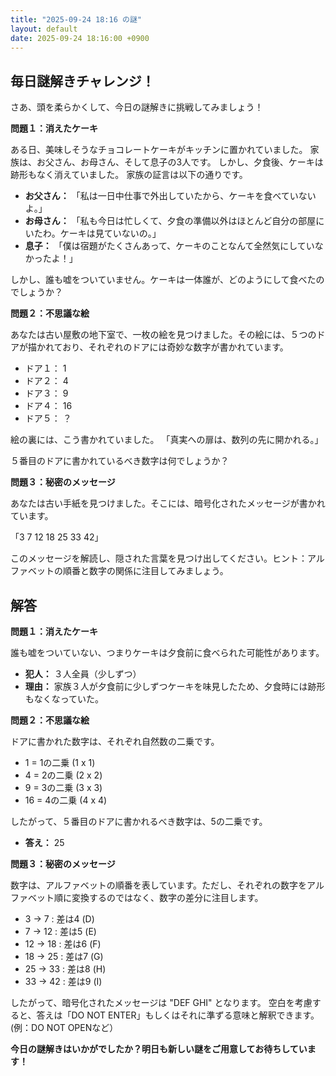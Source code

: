 ```yaml
---
title: "2025-09-24 18:16 の謎"
layout: default
date: 2025-09-24 18:16:00 +0900
---
```

## 毎日謎解きチャレンジ！

さあ、頭を柔らかくして、今日の謎解きに挑戦してみましょう！

**問題１：消えたケーキ**

ある日、美味しそうなチョコレートケーキがキッチンに置かれていました。
家族は、お父さん、お母さん、そして息子の3人です。
しかし、夕食後、ケーキは跡形もなく消えていました。
家族の証言は以下の通りです。

*   **お父さん：** 「私は一日中仕事で外出していたから、ケーキを食べていないよ。」
*   **お母さん：** 「私も今日は忙しくて、夕食の準備以外はほとんど自分の部屋にいたわ。ケーキは見ていないの。」
*   **息子：** 「僕は宿題がたくさんあって、ケーキのことなんて全然気にしていなかったよ！」

しかし、誰も嘘をついていません。ケーキは一体誰が、どのようにして食べたのでしょうか？

**問題２：不思議な絵**

あなたは古い屋敷の地下室で、一枚の絵を見つけました。その絵には、５つのドアが描かれており、それぞれのドアには奇妙な数字が書かれています。

*   ドア１： 1
*   ドア２： 4
*   ドア３： 9
*   ドア４： 16
*   ドア５： ？

絵の裏には、こう書かれていました。
「真実への扉は、数列の先に開かれる。」

５番目のドアに書かれているべき数字は何でしょうか？

**問題３：秘密のメッセージ**

あなたは古い手紙を見つけました。そこには、暗号化されたメッセージが書かれています。

「3 7 12 18 25 33 42」

このメッセージを解読し、隠された言葉を見つけ出してください。ヒント：アルファベットの順番と数字の関係に注目してみましょう。

## 解答

**問題１：消えたケーキ**

誰も嘘をついていない、つまりケーキは夕食前に食べられた可能性があります。

*   **犯人：** ３人全員（少しずつ）
*   **理由：** 家族３人が夕食前に少しずつケーキを味見したため、夕食時には跡形もなくなっていた。

**問題２：不思議な絵**

ドアに書かれた数字は、それぞれ自然数の二乗です。

*   1 = 1の二乗 (1 x 1)
*   4 = 2の二乗 (2 x 2)
*   9 = 3の二乗 (3 x 3)
*   16 = 4の二乗 (4 x 4)

したがって、５番目のドアに書かれるべき数字は、5の二乗です。

*   **答え：** 25

**問題３：秘密のメッセージ**

数字は、アルファベットの順番を表しています。ただし、それぞれの数字をアルファベット順に変換するのではなく、数字の差分に注目します。

*   3 -> 7 : 差は4 (D)
*   7 -> 12 : 差は5 (E)
*   12 -> 18 : 差は6 (F)
*   18 -> 25 : 差は7 (G)
*   25 -> 33 : 差は8 (H)
*   33 -> 42 : 差は9 (I)

したがって、暗号化されたメッセージは "DEF GHI" となります。
空白を考慮すると、答えは「DO NOT ENTER」もしくはそれに準ずる意味と解釈できます。
 (例：DO NOT OPENなど）

**今日の謎解きはいかがでしたか？明日も新しい謎をご用意してお待ちしています！**
